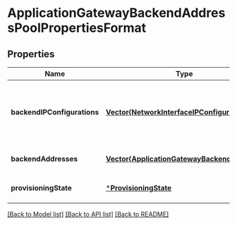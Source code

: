 # ApplicationGatewayBackendAddressPoolPropertiesFormat


## Properties
Name | Type | Description | Notes
------------ | ------------- | ------------- | -------------
**backendIPConfigurations** | [**Vector{NetworkInterfaceIPConfiguration}**](NetworkInterfaceIPConfiguration.md) | Collection of references to IPs defined in network interfaces. | [optional] [readonly] [default to nothing]
**backendAddresses** | [**Vector{ApplicationGatewayBackendAddress}**](ApplicationGatewayBackendAddress.md) | Backend addresses. | [optional] [default to nothing]
**provisioningState** | [***ProvisioningState**](ProvisioningState.md) |  | [optional] [default to nothing]


[[Back to Model list]](../README.md#models) [[Back to API list]](../README.md#api-endpoints) [[Back to README]](../README.md)


